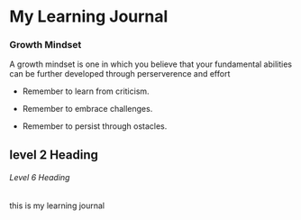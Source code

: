 # My Learning Journal

### Growth Mindset

A growth mindset is one in which you believe that your fundamental abilities can be further developed through perserverence and effort
- Remember to learn from criticism.
* Remember to embrace challenges.
- Remember to persist through ostacles.

## level 2 Heading
###### Level 6 Heading

this is my learning journal
